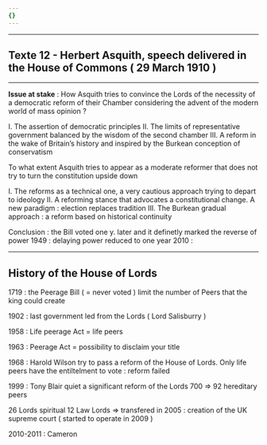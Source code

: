```yaml
---
{}
---
```

***
## Texte 12 - Herbert Asquith, speech delivered in the House of Commons ( 29 March 1910 )
***
**Issue at stake** : How Asquith tries to convince the Lords of the necessity of a democratic reform of their Chamber considering the advent of the modern world of mass opinion ? 

I. The assertion of democratic principles 
II. The limits of representative government balanced by the wisdom of the second chamber 
III. A reform in the wake of Britain’s history and inspired by the Burkean conception of conservatism 

To what extent Asquith tries to appear as a moderate reformer that does not try to turn the constitution upside down 

I. The reforms as a technical one, a very cautious approach trying to depart to ideology 
II. A reforming stance that advocates a constitutional change. A new paradigm : election replaces tradition 
III. The Burkean gradual approach : a reform based on historical continuity 

Conclusion : the Bill voted one y. later and it definetly marked the reverse of power 
1949 : delaying power reduced to one year 
2010 : 
***
## History of the House of Lords 

1719 : the Peerage Bill ( = never voted ) 
limit the number of Peers that the king could create 

1902 : last government led from the Lords ( Lord Salisburry )

1958 : Life peerage Act = life peers 

1963 : Peerage Act = possibility to disclaim your title  

1968 : Harold Wilson try to pass a reform of the House of Lords. Only life peers have the entiltelment to vote : reform failed 

1999 : Tony Blair quiet a significant reform of the Lords 700 ⇒ 92 hereditary peers 

26 Lords spiritual 
12 Law Lords ⇒ transfered in 2005 : creation of the UK supreme court ( started to operate in 2009 )

2010-2011 : Cameron 